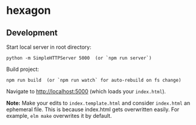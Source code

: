 
# hexagon

## Development

Start local server in root directory:

    python -m SimpleHTTPServer 5000  (or `npm run server`)

Build project:

    npm run build  (or `npm run watch` for auto-rebuild on fs change)

Navigate to <http://localhost:5000> (which loads your `index.html`).

**Note:** Make your edits to `index.template.html` and consider `index.html` an ephemeral file. This is because index.html gets overwritten easily. For example, `elm make` overwrites it by default.
